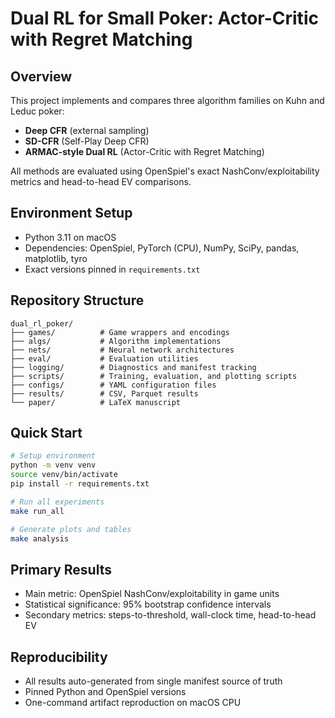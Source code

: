 # Dual RL for Small Poker: Actor-Critic with Regret Matching

## Overview
This project implements and compares three algorithm families on Kuhn and Leduc poker:
- **Deep CFR** (external sampling)
- **SD-CFR** (Self-Play Deep CFR)
- **ARMAC-style Dual RL** (Actor-Critic with Regret Matching)

All methods are evaluated using OpenSpiel's exact NashConv/exploitability metrics and head-to-head EV comparisons.

## Environment Setup
- Python 3.11 on macOS
- Dependencies: OpenSpiel, PyTorch (CPU), NumPy, SciPy, pandas, matplotlib, tyro
- Exact versions pinned in `requirements.txt`

## Repository Structure
```
dual_rl_poker/
├── games/          # Game wrappers and encodings
├── algs/           # Algorithm implementations
├── nets/           # Neural network architectures
├── eval/           # Evaluation utilities
├── logging/        # Diagnostics and manifest tracking
├── scripts/        # Training, evaluation, and plotting scripts
├── configs/        # YAML configuration files
├── results/        # CSV, Parquet results
└── paper/          # LaTeX manuscript
```

## Quick Start
```bash
# Setup environment
python -m venv venv
source venv/bin/activate
pip install -r requirements.txt

# Run all experiments
make run_all

# Generate plots and tables
make analysis
```

## Primary Results
- Main metric: OpenSpiel NashConv/exploitability in game units
- Statistical significance: 95% bootstrap confidence intervals
- Secondary metrics: steps-to-threshold, wall-clock time, head-to-head EV

## Reproducibility
- All results auto-generated from single manifest source of truth
- Pinned Python and OpenSpiel versions
- One-command artifact reproduction on macOS CPU